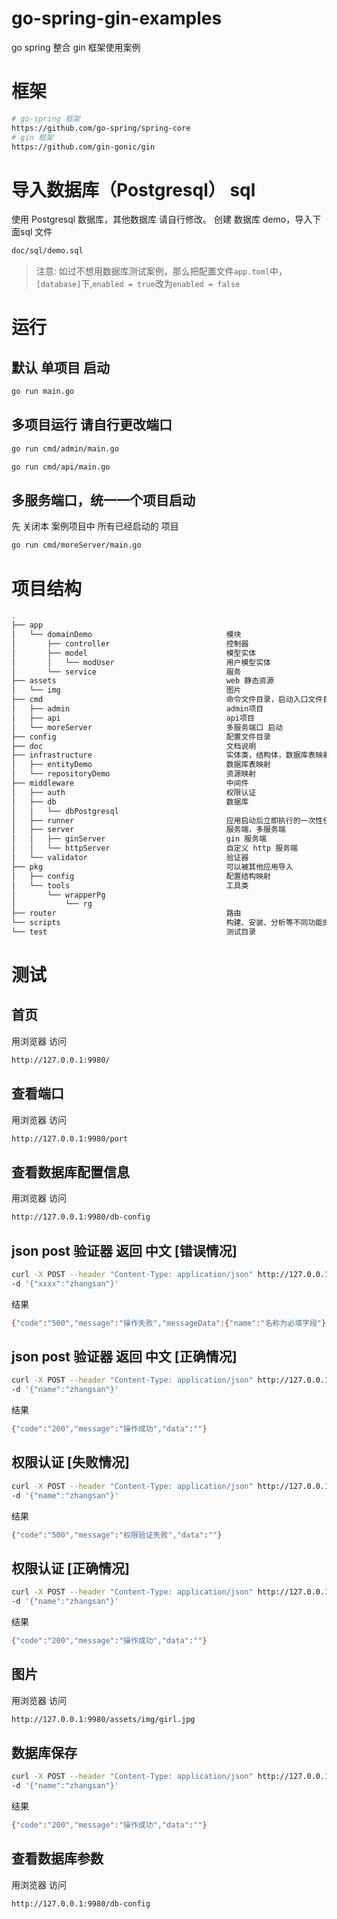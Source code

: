 # go-spring-gin-examples
go spring 整合 gin 框架使用案例

# 框架
```bash
# go-spring 框架
https://github.com/go-spring/spring-core
# gin 框架
https://github.com/gin-gonic/gin
```

# 导入数据库（Postgresql） sql
使用 Postgresql 数据库，其他数据库 请自行修改。
创建 数据库 demo，导入下面sql 文件
```bash
doc/sql/demo.sql
```
>注意: 如过不想用数据库测试案例，那么把配置文件`app.toml`中，`[database]`下,`enabled = true`改为`enabled = false`


# 运行
## 默认 单项目 启动
```bash
go run main.go
```
## 多项目运行 请自行更改端口
```bash
go run cmd/admin/main.go

go run cmd/api/main.go
```
## 多服务端口，统一一个项目启动
先 关闭本 案例项目中 所有已经启动的 项目
```bash
go run cmd/moreServer/main.go
```

#  项目结构
```bash
.
├── app
│   └── domainDemo                              模块
│       ├── controller                          控制器
│       ├── model                               模型实体
│       │   └── modUser                         用户模型实体
│       └── service                             服务
├── assets                                      web 静态资源
│   └── img                                     图片
├── cmd                                         命令文件目录，启动入口文件目录(多项目分别启动时使用)
│   ├── admin                                   admin项目
│   ├── api                                     api项目
│   └── moreServer                              多服务端口 启动
├── config                                      配置文件目录
├── doc                                         文档说明
├── infrastructure                              实体类，结构体，数据库表映射，资源映射
│   ├── entityDemo                              数据库表映射
│   └── repositoryDemo                          资源映射
├── middleware                                  中间件
│   ├── auth                                    权限认证
│   ├── db                                      数据库
│   │   └── dbPostgresql
│   ├── runner                                  应用启动后立即执行的一次性任务（初始化等）
│   ├── server                                  服务端，多服务端
│   │   ├── ginServer                           gin 服务端
│   │   └── httpServer                          自定义 http 服务端
│   └── validator                               验证器
├── pkg                                         可以被其他应用导入
│   ├── config                                  配置结构映射
│   └── tools                                   工具类
│       └── wrapperPg
│           └── rg
├── router                                      路由
└── scripts                                     构建、安装、分析等不同功能的脚本文件
└── test                                        测试目录


```



# 测试
## 首页
用浏览器 访问
```bash
http://127.0.0.1:9980/
```
## 查看端口
用浏览器 访问
```bash
http://127.0.0.1:9980/port
```
## 查看数据库配置信息
用浏览器 访问
```bash
http://127.0.0.1:9980/db-config
```

## json post 验证器 返回 中文 [错误情况]
```bash
curl -X POST --header "Content-Type: application/json" http://127.0.0.1:9980/admin/user/create?pass=ok \
-d '{"xxxx":"zhangsan"}'
```
结果 
```bash
{"code":"500","message":"操作失败","messageData":{"name":"名称为必填字段"},"data":""}
```

## json post 验证器 返回 中文 [正确情况]
```bash
curl -X POST --header "Content-Type: application/json" http://127.0.0.1:9980/admin/user/create?pass=ok \
-d '{"name":"zhangsan"}'
```
结果
```bash
{"code":"200","message":"操作成功","data":""}
```

## 权限认证 [失败情况]
```bash
curl -X POST --header "Content-Type: application/json" http://127.0.0.1:9980/admin/user/create \
-d '{"name":"zhangsan"}'
```
结果
```bash
{"code":"500","message":"权限验证失败","data":""}
```
## 权限认证 [正确情况]
```bash
curl -X POST --header "Content-Type: application/json" http://127.0.0.1:9980/admin/user/create?pass=ok \
-d '{"name":"zhangsan"}'
```
结果
```bash
{"code":"200","message":"操作成功","data":""}
```

## 图片
用浏览器 访问 
```bash
http://127.0.0.1:9980/assets/img/girl.jpg
```

## 数据库保存
```bash
curl -X POST --header "Content-Type: application/json" http://127.0.0.1:9980/admin/user-db/create?pass=ok \
-d '{"name":"zhangsan"}'
```
结果
```bash
{"code":"200","message":"操作成功","data":""}
```

## 查看数据库参数
用浏览器 访问
```bash
http://127.0.0.1:9980/db-config
```